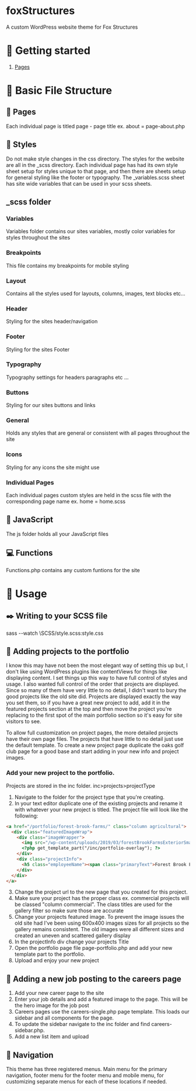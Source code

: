 # foxStructures
A custom WordPress website theme for Fox Structures

# :metal: Getting started

1. [Pages](#pages)

# :open_file_folder: Basic File Structure

## :page_with_curl: Pages

Each individual page is titled page - page title ex. about = page-about.php

## :dancer: Styles

Do not make style changes in the css directory. The styles for the website are all in the \_scss directory. Each individual page has had its own style sheet setup for styles unique to that page, and then there are sheets setup for general styling like the footer or typography. The \_variables.scss sheet has site wide variables that can be used in your scss sheets.

## \_scss folder

### Variables

Variables folder contains our sites variables, mostly color variables for styles throughout the sites

### Breakpoints

This file contains my breakpoints for mobile styling

### Layout

Contains all the styles used for layouts, columns, images, text blocks etc...

### Header

Styling for the sites header/navigation

### Footer

Styling for the sites Footer

### Typography

Typography settings for headers paragraphs etc ...

### Buttons

Styling for our sites buttons and links

### General

Holds any styles that are general or consistent with all pages throughout the site

### Icons

Styling for any icons the site might use

### Individual Pages

Each individual pages custom styles are held in the scss file with the corresponding page name ex. home = home.scss

## :milky_way: JavaScript

The js folder holds all your JavaScript files

## :computer: Functions

Functions.php contains any custom funtions for the site

# :eyes: Usage

## :black_nib: Writing to your SCSS file

sass --watch \SCSS/style.scss:style.css

## :hammer: Adding projects to the portfolio

I know this may have not been the most elegant way of setting this up but, I don't like using WordPress plugins like contentViews for things like displaying content. I set
things up this way to have full control of styles and usage. I also wanted full control of the order that projects are displayed. Since so many of them have very little to no detail,
I didn't want to bury the good projects like the old site did. Projects are displayed exactly the way you set them, so if you have a great new project to add, add it in the featured projects
section at the top and then move the project you're replacing to the first spot of the main portfolio section so it's easy for site visitors to see.

To allow full customization on project pages, the more detailed projects have their own page files. The projects that have little to no detail just use the default template. To create a
new project page duplicate the oaks golf club page for a good base and start adding in your new info and project images.

### Add your new project to the portfolio.

Projects are stored in the inc folder. inc>projects>projectType

1. Navigate to the folder for the project type that you're creating.
2. In your text editor duplicate one of the existing projects and rename it with whatever your new project is titled. The project file will look like the following:
```html  
<a href="/portfolio/forest-brook-farms/" class="column agricultural">
  <div class="featuredImageWrap">
    <div class="imageWrapper">
      <img src="/wp-content/uploads/2019/03/forestBrookFarmsExteriorSmallMedium.jpg" class="image">
      <?php get_template_part("/inc/portfolio-overlay"); ?>
    </div>
    <div class="projectInfo">
      <h5 class="employeeName"><span class="primaryText">Forest Brook Farms</span></h5>
    </div>
  </div>
</a>
```
3. Change the project url to the new page that you created for this project.
4. Make sure your project has the proper class ex. commercial projects will be classed "column commercial". The class titles are used for the gallery filter so make sure those are accurate
5. Change your projects featured image. To prevent the image issues the old site had I've been using 600x400 images sizes for all projects so the gallery remains consistent. The old images
were all different sizes and created an uneven and scattered gallery display
6. In the projectInfo div change your projects Title
7. Open the portfolio page file page-portfolio.php and add your new template part to the portfolio.
8. Upload and enjoy your new project

## :construction: Adding a new job posting to the careers page

1. Add your new career page to the site
2. Enter your job details and add a featured image to the page. This will be the hero image for the job post
3. Careers pages use the careers-single.php page template. This loads our sidebar and all components for the page.
4. To update the sidebar navigate to the inc folder and find careers-sidebar.php.
5. Add a new list item and upload  

## :rocket: Navigation

This theme has three registered menus. Main menu for the primary navigation, footer menu for the footer menu and mobile menu, for customizing separate menus for each of these locations if needed.
